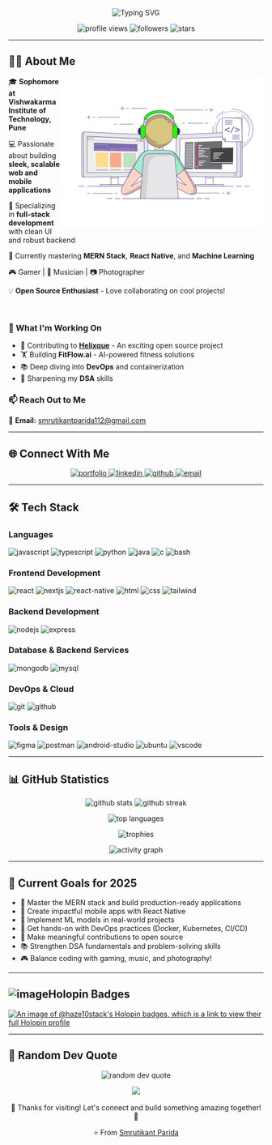 <div align="center">
  <img src="https://readme-typing-svg.demolab.com?font=Fira+Code&weight=600&size=28&pause=1000&color=6366F1&center=true&vCenter=true&width=500&lines=Hi+%F0%9F%91%8B%2C+I'm+Smrutikant+Parida;Full+Stack+Developer;MERN+%7C+React+Native+%7C+ML;Open+Source+Enthusiast;Gamer+%F0%9F%8E%AE+%7C+Musician+%F0%9F%8E%B5+%7C+Photographer+%F0%9F%93%B7" alt="Typing SVG" />
</div>

<p align="center">
  <img src="https://komarev.com/ghpvc/?username=haze10-stack&label=Profile%20Views&color=6366f1&style=for-the-badge" alt="profile views" />
  <img src="https://img.shields.io/github/followers/haze10-stack?label=Followers&style=for-the-badge&color=6366f1" alt="followers" />
  <img src="https://img.shields.io/github/stars/haze10-stack?label=Stars&style=for-the-badge&color=6366f1" alt="stars" />
</p>

---

## 👨‍💻 About Me

<img align="right" alt="Coding" width="400" src="https://raw.githubusercontent.com/devSouvik/devSouvik/master/gif3.gif">

🎓 **Sophomore at Vishwakarma Institute of Technology, Pune**

💻 Passionate about building **sleek, scalable web and mobile applications**

🎯 Specializing in **full-stack development** with clean UI and robust backend

🚀 Currently mastering **MERN Stack**, **React Native**, and **Machine Learning**

🎮 Gamer | 🎵 Musician | 📷 Photographer

💡 **Open Source Enthusiast** - Love collaborating on cool projects!

<br clear="right"/>

### 🔭 What I'm Working On

- 🌟 Contributing to **[Helixque](https://github.com/helixque)** - An exciting open source project
- 🏋️ Building **FitFlow.ai** - AI-powered fitness solutions
- 📚 Deep diving into **DevOps** and containerization
- 🧠 Sharpening my **DSA** skills

### 📫 Reach Out to Me

📧 **Email:** smrutikantparida112@gmail.com

---

## 🌐 Connect With Me

<p align="center">
  <a href="https://haze10.vercel.app/" target="_blank">
    <img src="https://img.shields.io/badge/Portfolio-6366f1?style=for-the-badge&logo=google-chrome&logoColor=white" alt="portfolio" />
  </a>
  <a href="https://www.linkedin.com/in/smrutikant-parida/" target="_blank">
    <img src="https://img.shields.io/badge/LinkedIn-0077B5?style=for-the-badge&logo=linkedin&logoColor=white" alt="linkedin" />
  </a>
  <a href="https://github.com/Haze10-stack" target="_blank">
    <img src="https://img.shields.io/badge/GitHub-181717?style=for-the-badge&logo=github&logoColor=white" alt="github" />
  </a>
  <a href="mailto:smrutikantparida112@gmail.com">
    <img src="https://img.shields.io/badge/Email-D14836?style=for-the-badge&logo=gmail&logoColor=white" alt="email" />
  </a>
</p>

---

## 🛠️ Tech Stack

### Languages
<p align="left">
  <img src="https://img.shields.io/badge/JavaScript-F7DF1E?style=for-the-badge&logo=javascript&logoColor=black" alt="javascript" />
  <img src="https://img.shields.io/badge/TypeScript-3178C6?style=for-the-badge&logo=typescript&logoColor=white" alt="typescript" />
  <img src="https://img.shields.io/badge/Python-3776AB?style=for-the-badge&logo=python&logoColor=white" alt="python" />
  <img src="https://img.shields.io/badge/Java-ED8B00?style=for-the-badge&logo=openjdk&logoColor=white" alt="java" />
  <img src="https://img.shields.io/badge/C-A8B9CC?style=for-the-badge&logo=c&logoColor=black" alt="c" />
  <img src="https://img.shields.io/badge/Bash-4EAA25?style=for-the-badge&logo=gnu-bash&logoColor=white" alt="bash" />
</p>

### Frontend Development
<p align="left">
  <img src="https://img.shields.io/badge/React-61DAFB?style=for-the-badge&logo=react&logoColor=black" alt="react" />
  <img src="https://img.shields.io/badge/Next.js-000000?style=for-the-badge&logo=nextdotjs&logoColor=white" alt="nextjs" />
  <img src="https://img.shields.io/badge/React_Native-61DAFB?style=for-the-badge&logo=react&logoColor=black" alt="react-native" />
  <img src="https://img.shields.io/badge/HTML5-E34F26?style=for-the-badge&logo=html5&logoColor=white" alt="html" />
  <img src="https://img.shields.io/badge/CSS3-1572B6?style=for-the-badge&logo=css3&logoColor=white" alt="css" />
  <img src="https://img.shields.io/badge/Tailwind_CSS-38B2AC?style=for-the-badge&logo=tailwind-css&logoColor=white" alt="tailwind" />
</p>

### Backend Development
<p align="left">
  <img src="https://img.shields.io/badge/Node.js-339933?style=for-the-badge&logo=nodedotjs&logoColor=white" alt="nodejs" />
  <img src="https://img.shields.io/badge/Express.js-000000?style=for-the-badge&logo=express&logoColor=white" alt="express" />
</p>

### Database & Backend Services
<p align="left">
  <img src="https://img.shields.io/badge/MongoDB-47A248?style=for-the-badge&logo=mongodb&logoColor=white" alt="mongodb" />
  <img src="https://img.shields.io/badge/MySQL-4479A1?style=for-the-badge&logo=mysql&logoColor=white" alt="mysql" />
</p>

### DevOps & Cloud
<p align="left">
  <img src="https://img.shields.io/badge/Git-F05032?style=for-the-badge&logo=git&logoColor=white" alt="git" />
  <img src="https://img.shields.io/badge/GitHub-181717?style=for-the-badge&logo=github&logoColor=white" alt="github" />
</p>

### Tools & Design
<p align="left">
  <img src="https://img.shields.io/badge/Figma-F24E1E?style=for-the-badge&logo=figma&logoColor=white" alt="figma" />
  <img src="https://img.shields.io/badge/Postman-FF6C37?style=for-the-badge&logo=postman&logoColor=white" alt="postman" />
  <img src="https://img.shields.io/badge/Android_Studio-3DDC84?style=for-the-badge&logo=android-studio&logoColor=white" alt="android-studio" />
  <img src="https://img.shields.io/badge/Ubuntu-E95420?style=for-the-badge&logo=ubuntu&logoColor=white" alt="ubuntu" />
  <img src="https://img.shields.io/badge/VS_Code-007ACC?style=for-the-badge&logo=visual-studio-code&logoColor=white" alt="vscode" />
</p>

---

## 📊 GitHub Statistics

<p align="center">
  <img src="https://github-readme-stats.vercel.app/api?username=haze10-stack&show_icons=true&theme=tokyonight&hide_border=true&count_private=true" alt="github stats" height="180" />
  <img src="https://github-readme-streak-stats.herokuapp.com/?user=haze10-stack&theme=tokyonight&hide_border=true" alt="github streak" height="180" />
</p>

<p align="center">
  <img src="https://github-readme-stats.vercel.app/api/top-langs/?username=haze10-stack&layout=compact&theme=tokyonight&hide_border=true&langs_count=8" alt="top languages" />
</p>

<p align="center">
  <img src="https://github-profile-trophy.vercel.app/?username=haze10-stack&theme=tokyonight&no-frame=true&row=1&column=7" alt="trophies" />
</p>

<p align="center">
  <img src="https://github-readme-activity-graph.vercel.app/graph?username=haze10-stack&theme=tokyo-night&hide_border=true" alt="activity graph" />
</p>

---
## 🎯 Current Goals for 2025

- 🚀 Master the MERN stack and build production-ready applications
- 📱 Create impactful mobile apps with React Native
- 🤖 Implement ML models in real-world projects
- 🐳 Get hands-on with DevOps practices (Docker, Kubernetes, CI/CD)
- 🌟 Make meaningful contributions to open source
- 📚 Strengthen DSA fundamentals and problem-solving skills
- 🎮 Balance coding with gaming, music, and photography!

---
## <img width="25" height="25" alt="image" src="https://github.com/user-attachments/assets/083d42fd-2454-4dc4-97a1-0809ec446f1b" />Holopin Badges
[![An image of @haze10stack's Holopin badges, which is a link to view their full Holopin profile](https://holopin.me/haze10stack)](https://holopin.io/@haze10stack)

---

## 💬 Random Dev Quote

<p align="center">
  <img src="https://quotes-github-readme.vercel.app/api?type=horizontal&theme=tokyonight" alt="random dev quote" />
</p>
<p align="center">
  <img src="https://capsule-render.vercel.app/api?type=waving&color=gradient&height=100&section=footer" />
</p>

<p align="center">
  💙 Thanks for visiting! Let's connect and build something amazing together! 🚀
</p>

<p align="center">
  ⭐️ From <a href="https://github.com/haze10-stack">Smrutikant Parida</a>
</p>

